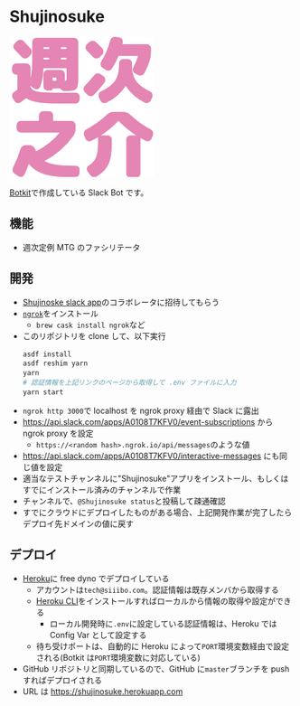 # Shujinosuke

![](shujinosuke.png)

[Botkit](https://botkit.ai/docs/v4)で作成している Slack Bot です。

## 機能

- 週次定例 MTG のファシリテータ

## 開発

- [Shujinoske slack app](https://api.slack.com/apps/A0108T7KFV0/general)のコラボレータに招待してもらう
- [`ngrok`](https://ngrok.com/)をインストール
  - `brew cask install ngrok`など
- このリポジトリを clone して、以下実行
  ```sh
  asdf install
  asdf reshim yarn
  yarn
  # 認証情報を上記リンクのページから取得して .env ファイルに入力
  yarn start
  ```
- `ngrok http 3000`で localhost を ngrok proxy 経由で Slack に露出
- https://api.slack.com/apps/A0108T7KFV0/event-subscriptions から ngrok proxy を設定
  - `https://<random hash>.ngrok.io/api/messages`のような値
- https://api.slack.com/apps/A0108T7KFV0/interactive-messages にも同じ値を設定
- 適当なテストチャンネルに"Shujinosuke"アプリをインストール、もしくはすでにインストール済みのチャンネルで作業
- チャンネルで、`@Shujinosuke status`と投稿して疎通確認
- すでにクラウドにデプロイしたものがある場合、上記開発作業が完了したらデプロイ先ドメインの値に戻す

## デプロイ

- [Heroku](https://dashboard.heroku.com/apps/shujinosuke)に free dyno でデプロイしている
  - アカウントは`tech@siiibo.com`。認証情報は既存メンバから取得する
  - [Heroku CLI]()をインストールすればローカルから情報の取得や設定ができる
    - ローカル開発時に`.env`に設定している認証情報は、Heroku では Config Var として設定する
  - 待ち受けポートは、自動的に Heroku によって`PORT`環境変数経由で設定される(Botkit は`PORT`環境変数に対応している)
- GitHub リポジトリと同期しているので、GitHub に`master`ブランチを push すればデプロイされる
- URL は https://shujinosuke.herokuapp.com
